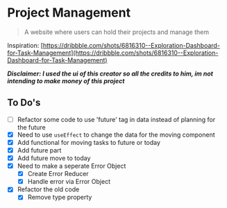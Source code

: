 # Project Management
>   A website where users can hold their projects and manage them

Inspiration: [https://dribbble.com/shots/6816310--Exploration-Dashboard-for-Task-Management](https://dribbble.com/shots/6816310--Exploration-Dashboard-for-Task-Management)

**_Disclaimer: I used the ui of this creator so all the credits to him, im not intending to make money of this project_**

## To Do's
- [ ] Refactor some code to use 'future' tag in data instead of planning for the future
- [x] Need to use `useEffect` to change the data for the moving component
- [x] Add functional for moving tasks to future or today
- [x] Add future part
- [x] Add future move to today
- [x] Need to make a seperate Error Object
    -   [x] Create Error Reducer
    -   [x] Handle error via Error Object
-   [x] Refactor the old code
    -   [x] Remove type property